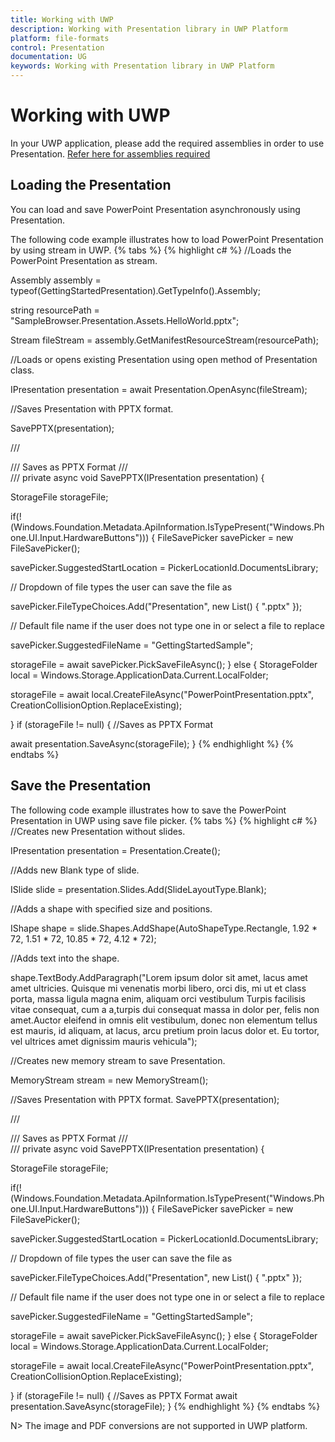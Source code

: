 ```yaml
---
title: Working with UWP
description: Working with Presentation library in UWP Platform
platform: file-formats
control: Presentation
documentation: UG
keywords: Working with Presentation library in UWP Platform
---
```


# Working with UWP

In your UWP application, please add the required assemblies in order to use Presentation. [Refer here for assemblies required](/File-Formats/Presentation/Assemblies-Required)

## Loading the Presentation

You can load and save PowerPoint Presentation asynchronously using Presentation. 

The following code example illustrates how to load PowerPoint Presentation by using stream in UWP.
{% tabs %}
{% highlight c# %}
//Loads the PowerPoint Presentation as stream.

Assembly assembly = typeof(GettingStartedPresentation).GetTypeInfo().Assembly;

string resourcePath = "SampleBrowser.Presentation.Assets.HelloWorld.pptx";

Stream fileStream = assembly.GetManifestResourceStream(resourcePath);

//Loads or opens existing Presentation using open method of Presentation class.

IPresentation presentation = await Presentation.OpenAsync(fileStream);

//Saves Presentation with PPTX format.

SavePPTX(presentation);

/// <summary>
/// Saves as PPTX Format
/// </summary>
/// <param name="presentation"></param>
private async void SavePPTX(IPresentation presentation)
{

StorageFile storageFile;

if(!(Windows.Foundation.Metadata.ApiInformation.IsTypePresent("Windows.Phone.UI.Input.HardwareButtons")))
{
  FileSavePicker savePicker = new FileSavePicker();

  savePicker.SuggestedStartLocation = PickerLocationId.DocumentsLibrary;

  // Dropdown of file types the user can save the file as 

  savePicker.FileTypeChoices.Add("Presentation", new List<string>() { ".pptx" });

  // Default file name if the user does not type one in or select a file to replace
 
  savePicker.SuggestedFileName = "GettingStartedSample";

  storageFile = await savePicker.PickSaveFileAsync();
}
else
{
  StorageFolder local = Windows.Storage.ApplicationData.Current.LocalFolder;

  storageFile = await local.CreateFileAsync("PowerPointPresentation.pptx", CreationCollisionOption.ReplaceExisting);

}
if (storageFile != null)
  {
   //Saves as PPTX Format

   await presentation.SaveAsync(storageFile);
  }
{% endhighlight %}
{% endtabs %}

## Save the Presentation

The following code example illustrates how to save the PowerPoint Presentation in UWP using save file picker.
{% tabs %}
{% highlight c# %}
//Creates new Presentation without slides.

IPresentation presentation = Presentation.Create();

//Adds new Blank type of slide.

ISlide slide = presentation.Slides.Add(SlideLayoutType.Blank);

//Adds a shape with specified size and positions.

IShape shape = slide.Shapes.AddShape(AutoShapeType.Rectangle, 1.92 * 72, 1.51 * 72, 10.85 * 72, 4.12 * 72);

//Adds text into the shape.

shape.TextBody.AddParagraph("Lorem ipsum dolor sit amet, lacus amet amet ultricies. Quisque mi venenatis morbi libero, orci dis, mi ut et class porta, massa ligula magna enim, aliquam orci vestibulum Turpis facilisis vitae consequat, cum a a,turpis dui consequat massa in dolor per, felis non amet.Auctor eleifend in omnis elit vestibulum, donec non elementum tellus est mauris, id aliquam, at lacus, arcu pretium proin lacus dolor et. Eu tortor, vel ultrices amet dignissim mauris vehicula");

//Creates new memory stream to save Presentation.

MemoryStream stream = new MemoryStream();

//Saves Presentation with PPTX format.
SavePPTX(presentation);

/// <summary>
/// Saves as PPTX Format
/// </summary>
/// <param name="presentation"></param>
private async void SavePPTX(IPresentation presentation)
{

StorageFile storageFile;

if(!(Windows.Foundation.Metadata.ApiInformation.IsTypePresent("Windows.Phone.UI.Input.HardwareButtons")))
{
  FileSavePicker savePicker = new FileSavePicker();

  savePicker.SuggestedStartLocation = PickerLocationId.DocumentsLibrary;

  // Dropdown of file types the user can save the file as 

  savePicker.FileTypeChoices.Add("Presentation", new List<string>() { ".pptx" });

  // Default file name if the user does not type one in or select a file to replace 

  savePicker.SuggestedFileName = "GettingStartedSample";

  storageFile = await savePicker.PickSaveFileAsync();
}
else
{
  StorageFolder local = Windows.Storage.ApplicationData.Current.LocalFolder;

  storageFile = await local.CreateFileAsync("PowerPointPresentation.pptx", CreationCollisionOption.ReplaceExisting);

}
if (storageFile != null)
  {
   //Saves as PPTX Format
   await presentation.SaveAsync(storageFile);
  }
{% endhighlight %}
{% endtabs %}

N> The image and PDF conversions are not supported in UWP platform.
